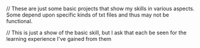 // These are just some basic projects that show my skills in various aspects. Some depend upon specific kinds of txt files and thus may not be functional.

// This is just a show of the basic skill, but I ask that each be seen for the learning experience I've gained from them
